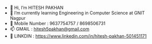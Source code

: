 - 👋 Hi, I’m HITESH PAKHAN
- 🌱 I’m currently learning Engineering in Computer Science at GNIT Nagpur
- 💞️ Mobile Number : 9637754757 / 8698506731
- 📫 GMAIL : hitesh5pakhan@gmail.com
- 👀 LINKDIN : https://www.linkedin.com/in/hitesh-pakhan-501451171



